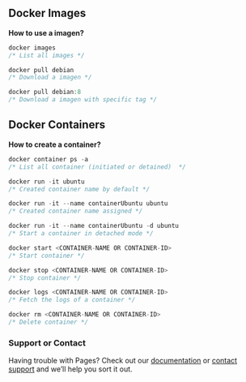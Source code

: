 ## Docker Images

**How to use a imagen?**
```java
docker images
/* List all images */

docker pull debian
/* Download a imagen */

docker pull debian:8
/* Download a imagen with specific tag */
```

## Docker Containers

**How to create a container?**
```java
docker container ps -a
/* List all container (initiated or detained)  */

docker run -it ubuntu
/* Created container name by default */

docker run -it --name containerUbuntu ubuntu
/* Created container name assigned */

docker run -it --name containerUbuntu -d ubuntu
/* Start a container in detached mode */

docker start <CONTAINER-NAME OR CONTAINER-ID>
/* Start container */

docker stop <CONTAINER-NAME OR CONTAINER-ID>
/* Stop container */

docker logs <CONTAINER-NAME OR CONTAINER-ID>
/* Fetch the logs of a container */

docker rm <CONTAINER-NAME OR CONTAINER-ID>
/* Delete container */
```

### Support or Contact

Having trouble with Pages? Check out our [documentation](https://help.github.com/categories/github-pages-basics/) or [contact support](https://github.com/contact) and we’ll help you sort it out.
